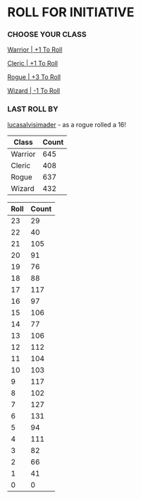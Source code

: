 # ROLL FOR INITIATIVE
### CHOOSE YOUR CLASS

[Warrior | +1 To Roll](https://github.com/benjaminsampica/benjaminsampica/issues/new?title=roll%7Cwarrior&body=Just+click+%27Submit+new+issue%27.)

[Cleric | +1 To Roll](https://github.com/benjaminsampica/benjaminsampica/issues/new?title=roll%7Ccleric&body=Just+click+%27Submit+new+issue%27.)

[Rogue | +3 To Roll](https://github.com/benjaminsampica/benjaminsampica/issues/new?title=roll%7Crogue&body=Just+click+%27Submit+new+issue%27.)

[Wizard | -1 To Roll](https://github.com/benjaminsampica/benjaminsampica/issues/new?title=roll%7Cwizard&body=Just+click+%27Submit+new+issue%27.)
### LAST ROLL BY
[lucasalvisimader](https://www.github.com/lucasalvisimader) - as a rogue rolled a 16!

|Class|Count|
|-|-|
|Warrior|645|
|Cleric|408|
|Rogue|637|
|Wizard|432|

|Roll|Count|
|-|-|
|23|29
|22|40
|21|105
|20|91
|19|76
|18|88
|17|117
|16|97
|15|106
|14|77
|13|106
|12|112
|11|104
|10|103
|9|117
|8|102
|7|127
|6|131
|5|94
|4|111
|3|82
|2|66
|1|41
|0|0
